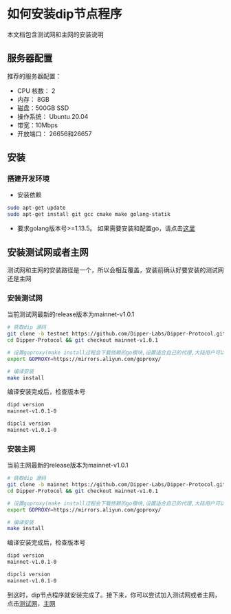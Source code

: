 # 如何安装dip节点程序
本文档包含测试网和主网的安装说明

## 服务器配置

推荐的服务器配置：

* CPU 核数： 2
* 内存： 8GB
* 磁盘：500GB SSD
* 操作系统： Ubuntu 20.04
* 带宽：10Mbps
* 开放端口： 26656和26657


## 安装

### 搭建开发环境

* 安装依赖

```bash
sudo apt-get update
sudo apt-get install git gcc cmake make golang-statik
```

* 要求golang版本号>=1.13.5。 如果需要安装和配置go，请点击[这里](../software/go-install.md)

## 安装测试网或者主网
测试网和主网的安装路径是一个，所以会相互覆盖，安装前确认好要安装的测试网还是主网

### 安装测试网
当前测试网最新的release版本为mainnet-v1.0.1

```bash
# 获取dip 源码
git clone -b testnet https://github.com/Dipper-Labs/Dipper-Protocol.git
cd Dipper-Protocol && git checkout mainnet-v1.0.1

# 设置goproxy(make install过程会下载依赖的go模块,设置适合自己的代理,大陆用户可以设置以下代理来加快下载速度)
export GOPROXY=https://mirrors.aliyun.com/goproxy/

# 编译安装
make install
```

编译安装完成后，检查版本号

```bash
dipd version
mainnet-v1.0.1-0

dipcli version
mainnet-v1.0.1-0
```

### 安装主网
当前主网最新的release版本为mainnet-v1.0.1

```bash
# 获取dip 源码
git clone -b mainnet https://github.com/Dipper-Labs/Dipper-Protocol.git
cd Dipper-Protocol && git checkout mainnet-v1.0.1

# 设置goproxy(make install过程会下载依赖的go模块,设置适合自己的代理,大陆用户可以设置以下代理来加快下载速度)
export GOPROXY=https://mirrors.aliyun.com/goproxy/

# 编译安装
make install
```

编译安装完成后，检查版本号

```bash
dipd version
mainnet-v1.0.1-0

dipcli version
mainnet-v1.0.1-0
```

到这时，dip节点程序就安装完成了。接下来，你可以尝试加入测试网或者主网，点击[测试网](../get-started/how-to-join-testnet.md)，[主网](../get-started/how-to-join-mainnet.md)
